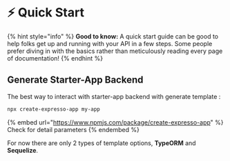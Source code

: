 # ⚡ Quick Start

{% hint style="info" %}
**Good to know:** A quick start guide can be good to help folks get up and running with your API in a few steps. Some people prefer diving in with the basics rather than meticulously reading every page of documentation!
{% endhint %}

## Generate Starter-App Backend

The best way to interact with starter-app backend with generate template :

```bash
npx create-expresso-app my-app
```

{% embed url="https://www.npmjs.com/package/create-expresso-app" %}
Check for detail parameters
{% endembed %}

For now there are only 2 types of template options, **TypeORM** and **Sequelize**.
